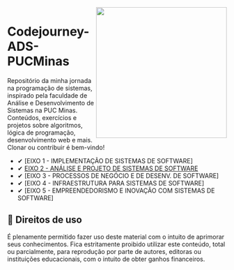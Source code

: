 <img src="https://media.giphy.com/media/v1.Y2lkPTc5MGI3NjExcm9rcGYwNDNmY2ZudmQ3aHcyaXNrNnl0dTU2c3FkNGZvY21mZm9xciZlcD12MV9pbnRlcm5hbF9naWZfYnlfaWQmY3Q9cw/HQHwvSBSy7s0AXOlWt/giphy.gif" align="right" width="300">

# Codejourney-ADS-PUCMinas

Repositório da minha jornada na programação de sistemas, inspirado pela faculdade de Análise e Desenvolvimento de Sistemas na PUC Minas. Conteúdos, exercícios e projetos sobre algoritmos, lógica de programação, desenvolvimento web e mais. Clonar ou contribuir é bem-vindo!

* ✔ [EIXO 1 - IMPLEMENTAÇÃO DE SISTEMAS DE SOFTWARE]
* ✔ [EIXO 2 - ANÁLISE E PROJETO DE SISTEMAS DE SOFTWARE](https://github.com/ianevictoria/codejourney-ads-pucminas/tree/main/EIXO-2)
* ✔ [EIXO 3 - PROCESSOS DE NEGÓCIO E DE DESENV. DE SOFTWARE]
* ✔ [EIXO 4 - INFRAESTRUTURA PARA SISTEMAS DE SOFTWARE]
* ✔ [EIXO 5 - EMPREENDEDORISMO E INOVAÇÃO COM SISTEMAS DE SOFTWARE]

## 📃 Direitos de uso

É plenamente permitido fazer uso deste material com o intuito de aprimorar seus conhecimentos. Fica estritamente proibido utilizar este conteúdo, total ou parcialmente, para reprodução por parte de autores, editoras ou instituições educacionais, com o intuito de obter ganhos financeiros.

